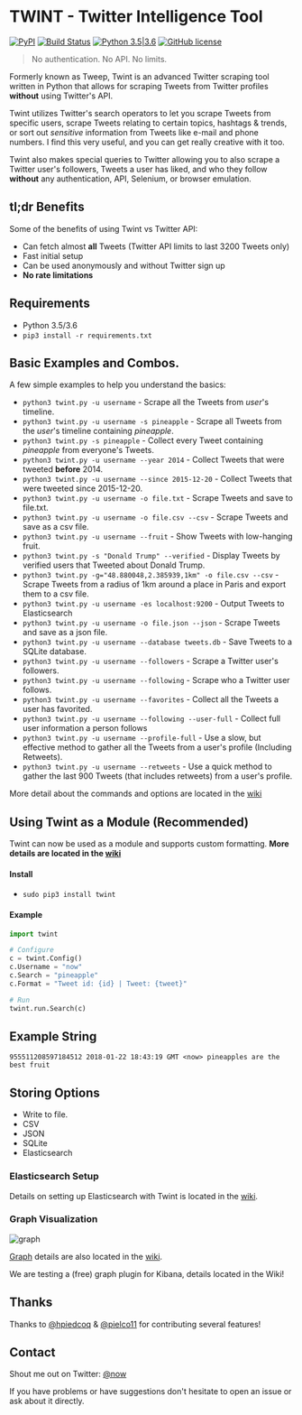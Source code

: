 # TWINT - Twitter Intelligence Tool
[![PyPI](https://img.shields.io/pypi/v/twint.svg)](https://pypi.org/project/twint/) [![Build Status](https://travis-ci.org/haccer/twint.svg?branch=master)](https://travis-ci.org/haccer/twint/) [![Python 3.5|3.6](https://img.shields.io/badge/Python-3.5%2F3.6-blue.svg)](https://www.python.org/download/releases/3.0/) [![GitHub license](https://img.shields.io/github/license/haccer/tweep.svg)](https://github.com/haccer/tweep/blob/master/LICENSE)

>No authentication. No API. No limits.

Formerly known as Tweep, Twint is an advanced Twitter scraping tool written in Python that allows for scraping Tweets from Twitter profiles **without** using Twitter's API.

Twint utilizes Twitter's search operators to let you scrape Tweets from specific users, scrape Tweets relating to certain topics, hashtags & trends, or sort out *sensitive* information from Tweets like e-mail and phone numbers. I find this very useful, and you can get really creative with it too.

Twint also makes special queries to Twitter allowing you to also scrape a Twitter user's followers, Tweets a user has liked, and who they follow **without** any authentication, API, Selenium, or browser emulation. 

## tl;dr Benefits
Some of the benefits of using Twint vs Twitter API:
- Can fetch almost __all__ Tweets (Twitter API limits to last 3200 Tweets only)
- Fast initial setup
- Can be used anonymously and without Twitter sign up
- **No rate limitations**

## Requirements
- Python 3.5/3.6
- `pip3 install -r requirements.txt`

## Basic Examples and Combos.
A few simple examples to help you understand the basics:

- `python3 twint.py -u username` - Scrape all the Tweets from *user*'s timeline.
- `python3 twint.py -u username -s pineapple` - Scrape all Tweets from the *user*'s timeline containing _pineapple_.
- `python3 twint.py -s pineapple` - Collect every Tweet containing *pineapple* from everyone's Tweets.
- `python3 twint.py -u username --year 2014` - Collect Tweets that were tweeted **before** 2014.
- `python3 twint.py -u username --since 2015-12-20` - Collect Tweets that were tweeted since 2015-12-20.
- `python3 twint.py -u username -o file.txt` - Scrape Tweets and save to file.txt.
- `python3 twint.py -u username -o file.csv --csv` - Scrape Tweets and save as a csv file.
- `python3 twint.py -u username --fruit` - Show Tweets with low-hanging fruit.
- `python3 twint.py -s "Donald Trump" --verified` - Display Tweets by verified users that Tweeted about Donald Trump.
- `python3 twint.py -g="48.880048,2.385939,1km" -o file.csv --csv` - Scrape Tweets from a radius of 1km around a place in Paris and export them to a csv file.
- `python3 twint.py -u username -es localhost:9200` - Output Tweets to Elasticsearch
- `python3 twint.py -u username -o file.json --json` - Scrape Tweets and save as a json file.
- `python3 twint.py -u username --database tweets.db` - Save Tweets to a SQLite database.
- `python3 twint.py -u username --followers` - Scrape a Twitter user's followers.
- `python3 twint.py -u username --following` - Scrape who a Twitter user follows.
- `python3 twint.py -u username --favorites` - Collect all the Tweets a user has favorited.
- `python3 twint.py -u username --following --user-full` - Collect full user information a person follows
- `python3 twint.py -u username --profile-full` - Use a slow, but effective method to gather all the Tweets from a user's profile (Including Retweets).
- `python3 twint.py -u username --retweets` - Use a quick method to gather the last 900 Tweets (that includes retweets) from a user's profile.

More detail about the commands and options are located in the [wiki](https://github.com/haccer/twint/wiki/Commands)

## Using Twint as a Module (Recommended)
Twint can now be used as a module and supports custom formatting. **More details are located in the [wiki](https://github.com/haccer/twint/wiki/Module)**

#### Install
- `sudo pip3 install twint`

#### Example
```python
import twint

# Configure
c = twint.Config()
c.Username = "now"
c.Search = "pineapple"
c.Format = "Tweet id: {id} | Tweet: {tweet}"

# Run
twint.run.Search(c)
```
## Example String
`955511208597184512 2018-01-22 18:43:19 GMT <now> pineapples are the best fruit`

## Storing Options
- Write to file.
- CSV
- JSON
- SQLite
- Elasticsearch

### Elasticsearch Setup

Details on setting up Elasticsearch with Twint is located in the [wiki](https://github.com/haccer/twint/wiki/Elasticsearch). 

### Graph Visualization
![graph](https://i.imgur.com/EEJqB8n.png)

[Graph](https://github.com/haccer/twint/tree/master/graph) details are also located in the [wiki](https://github.com/haccer/twint/wiki/Graph). 

We are testing a (free) graph plugin for Kibana, details located in the Wiki!

## Thanks
Thanks to [@hpiedcoq](https://github.com/hpiedcoq) & [@pielco11](https://github.com/pielco11) for contributing several features!

## Contact
Shout me out on Twitter: [@now](https://twitter.com/now)

If you have problems or have suggestions don't hesitate to open an issue or ask about it directly. 
